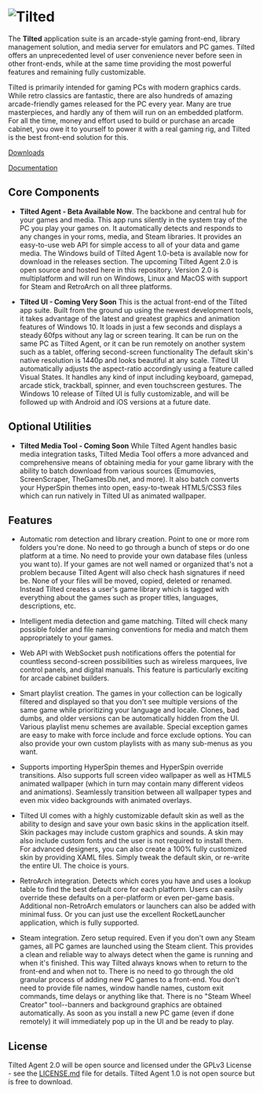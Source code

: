 # ![Tilted](https://i.imgur.com/ojqXTsd.png)

The **Tilted** application suite is an arcade-style gaming front-end, library management solution, and media server for emulators and PC games.  Tilted offers an unprecedented level of user convenience never before seen in other front-ends, while at the same time providing the most powerful features and remaining fully customizable.

Tilted is primarily intended for gaming PCs with modern graphics cards. While retro classics are fantastic, there are also hundreds of amazing arcade-friendly games released for the PC every year. Many are true masterpieces, and hardly any of them will run on an embedded platform. For all the time, money and effort used to build or purchase an arcade cabinet, you owe it to yourself to power it with a real gaming rig, and Tilted is the best front-end solution for this.

[Downloads](https://github.com/seanocali/Tilted/releases)

[Documentation](https://github.com/seanocali/Tilted/wiki)

## Core Components
- **Tilted Agent - Beta Available Now**. The backbone and central hub for your games and media. This app runs silently in the system tray of the PC you play your games on. It automatically detects and responds to any changes in your roms, media, and Steam libraries. It provides an easy-to-use web API for simple access to all of your data and game media. The Windows build of Tilted Agent 1.0-beta is available now for download in the releases section. The upcoming Tilted Agent 2.0 is open source and hosted here in this repository.  Version 2.0 is multiplatform and will run on Windows, Linux and MacOS with support for Steam and RetroArch on all three platforms.

- **Tilted UI - Coming Very Soon**  This is the actual front-end of the Tilted app suite.  Built from the ground up using the newest development tools, it takes advantage of the latest and greatest graphics and animation features of Windows 10. It loads in just a few seconds and displays a steady 60fps without any lag or screen tearing. It can be run on the same PC as Tilted Agent, or it can be run remotely on another system such as a tablet, offering second-screen functionality
  The default skin's native resolution is 1440p and looks beautiful at any scale. Tilted UI automatically adjusts the aspect-ratio accordingly using a feature called Visual States. It handles any kind of input including keyboard, gamepad, arcade stick, trackball, spinner, and even touchscreen gestures. The Windows 10 release of Tilted UI is fully customizable, and will be followed up with Android and iOS versions at a future date.

## Optional Utilities
- **Tilted Media Tool - Coming Soon** While Tilted Agent handles basic media integration tasks, Tilted Media Tool offers a more advanced and comprehensive means of obtaining media for your game library with the ability to batch download from various sources (Emumovies, ScreenScraper, TheGamesDb.net, and more). It also batch converts your HyperSpin themes into open, easy-to-tweak HTML5/CSS3 files which can run natively in Tilted UI as animated wallpaper.

## Features

- Automatic rom detection and library creation.  Point to one or more rom folders you're done. No need to go through a bunch of steps or do one platform at a time.  No need to provide your own database files (unless you want to). If your games are not well named or organized that's not a problem because Tilted Agent will also check hash signatures if need be. None of your files will be moved, copied, deleted or renamed. Instead Tilted creates a user's game library which is tagged with everything about the games such as proper titles, languages, descriptions, etc.

- Intelligent media detection and game matching.  Tilted will check many possible folder and file naming conventions for media and match them appropriately to your games.

- Web API with WebSocket push notifications offers the potential for countless second-screen possibilities such as wireless marquees, live control panels, and digital manuals. This feature is particularly exciting for arcade cabinet builders.

- Smart playlist creation. The games in your collection can be logically filtered and displayed so that you don't see multiple versions of the same game while prioritizing your language and locale. Clones, bad dumbs, and older versions can be automatically hidden from the UI. Various playlist menu schemes are available. Special exception games are easy to make with force include and force exclude options.  You can also provide your own custom playlists with as many sub-menus as you want.

- Supports importing HyperSpin themes and HyperSpin override transitions. Also supports full screen video wallpaper as well as HTML5 animated wallpaper (which in turn may contain many different videos and animations).  Seamlessly transition between all wallpaper types and even mix video backgrounds with animated overlays.

- Tilted UI comes with a highly customizable default skin as well as the ability to design and save your own basic skins in the application itself. Skin packages may include custom graphics and sounds.  A skin may also include custom fonts and the user is not required to install them.  For advanced designers, you can also create a 100% fully customized skin by providing XAML files.  Simply tweak the default skin, or re-write the entire UI. The choice is yours.

- RetroArch integration.  Detects which cores you have and uses a lookup table to find the best default core for each platform.  Users can easily override these defaults on a per-platform or even per-game basis.  Additional non-RetroArch emulators or launchers can also be added with minimal fuss.  Or you can just use the excellent RocketLauncher application, which is fully supported.

- Steam integration.  Zero setup required.  Even if you don't own any Steam games, all PC games are launched using the Steam client. This provides a clean and reliable way to always detect when the game is running and when it's finished. This way Tilted always knows when to return to the front-end and when not to. There is no need to go through the old granular process of adding new PC games to a front-end.  You don't need to provide file names, window handle names, custom exit commands, time delays or anything like that. There is no "Steam Wheel Creator" tool--banners and background graphics are obtained automatically.  As soon as you install a new PC game (even if done remotely) it will immediately pop up in the UI and be ready to play.

## License

Tilted Agent 2.0 will be open source and licensed under the GPLv3 License - see the [LICENSE.md](LICENSE.md) file for details.  Tilted Agent 1.0 is not open source but is free to download.


